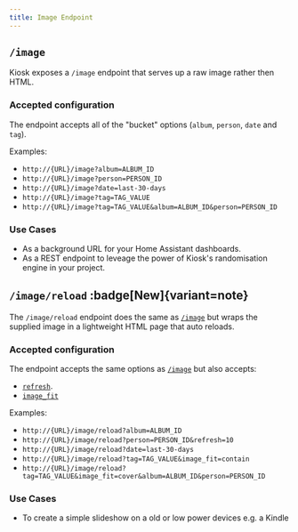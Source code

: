 ```yaml
---
title: Image Endpoint
---
```


## `/image`

Kiosk exposes a `/image` endpoint that serves up a raw image rather then HTML.

### Accepted configuration
The endpoint accepts all of the "bucket" options (`album`, `person`, `date` and `tag`).

Examples:
- `http://{URL}/image?album=ALBUM_ID`
- `http://{URL}/image?person=PERSON_ID`
- `http://{URL}/image?date=last-30-days`
- `http://{URL}/image?tag=TAG_VALUE`
- `http://{URL}/image?tag=TAG_VALUE&album=ALBUM_ID&person=PERSON_ID`


### Use Cases
- As a background URL for your Home Assistant dashboards.
- As a REST endpoint to leveage the power of Kiosk's randomisation engine in your project.


## `/image/reload` :badge[New]{variant=note}

The `/image/reload` endpoint does the same as [`/image`](#image) but wraps the supplied image in a lightweight HTML page that auto reloads.

### Accepted configuration
The endpoint accepts the same options as [`/image`](#image) but also accepts:
- [`refresh`](/configuration/behavior/#refresh).
- [`image_fit`](/configuration/image-fit)

Examples:
- `http://{URL}/image/reload?album=ALBUM_ID`
- `http://{URL}/image/reload?person=PERSON_ID&refresh=10`
- `http://{URL}/image/reload?date=last-30-days`
- `http://{URL}/image/reload?tag=TAG_VALUE&image_fit=contain`
- `http://{URL}/image/reload?tag=TAG_VALUE&image_fit=cover&album=ALBUM_ID&person=PERSON_ID`


### Use Cases
- To create a simple slideshow on a old or low power devices e.g. a Kindle

